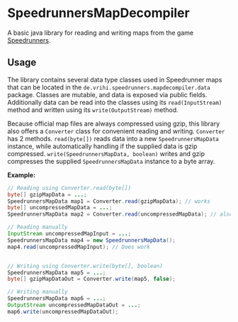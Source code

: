 # SpeedrunnersMapDecompiler
A basic java library for reading and writing maps from the game [Speedrunners](https://store.steampowered.com/app/207140).

## Usage
The library contains several data type classes used in Speedrunner maps that can be located in the `de.vrihi.speedrunners.mapdecompiler.data` package. Classes are mutable, and data is exposed via public fields. Additionally data can be read into the classes using its `read(InputStream)` method and written using its `write(OutputStream)` method.

Because official map files are always compressed using gzip, this library also offers a `Converter` class for convenient reading and writing.
`Converter` has 2 methods. `read(byte[])` reads data into a new `SpeedrunnersMapData` instance, while automatically handling if the supplied data is gzip compressed. `write(SpeedrunnersMapData, boolean)` writes and gzip compresses the supplied `SpeedrunnersMapData` instance to a byte array.

**Example:**
```java
// Reading using Converter.read(byte[])
byte[] gzipMapData = ...;
SpeedrunnersMapData map1 = Converter.read(gzipMapData); // works
byte[] uncompressedMapData = ...;
SpeedrunnersMapData map2 = Converter.read(uncompressedMapData); // also works

// Reading manually
InputStream uncompressedMapInput = ...;
SpeedrunnersMapData map4 = new SpeedrunnersMapData();
map4.read(uncompressedMapInput); // Does work


// Writing using Converter.write(byte[], boolean)
SpeedrunnersMapData map5 = ...;
byte[] gzipMapDataOut = Converter.write(map5, false);

// Writing manually
SpeedrunnersMapData map6 = ...;
OutputStream uncompressedMapDataOut = ...;
map6.write(uncompressedMapDataOut);
```